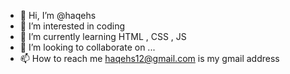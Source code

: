 - 👋 Hi, I’m @haqehs
- 👀 I’m interested in coding
- 🌱 I’m currently learning HTML , CSS , JS
- 💞️ I’m looking to collaborate on ...
- 📫 How to reach me haqehs12@gmail.com is my gmail address

<!---
haqehs/haqehs is a ✨ special ✨ repository because its `README.md` (this file) appears on your GitHub profile.
You can click the Preview link to take a look at your changes.
--->
